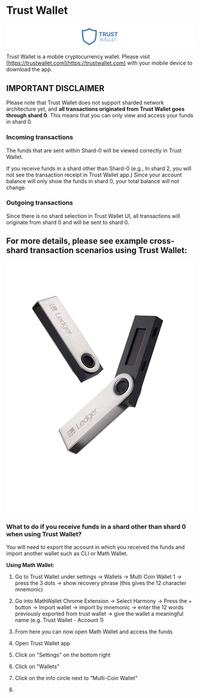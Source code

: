 # Trust Wallet

![](../.gitbook/assets/screen-shot-2020-01-15-at-8.42.26-am.png)

Trust Wallet is a mobile cryptocurrency wallet. Please visit [https://trustwallet.com](https://trustwallet.com) with your mobile device to download the app.

## IMPORTANT DISCLAIMER

Please note that Trust Wallet does not support sharded network architecture yet, and **all transactions originated from Trust Wallet goes through shard 0**. This means that you can only view and access your funds in shard 0. 

### Incoming transactions

The funds that are sent within Shard-0 will be viewed correctly in Trust Wallet. 

If you receive funds in a shard other than Shard-0 \(e.g., In shard 2, you will not see the transaction receipt in Trust Wallet app.\) Since your account balance will only show the funds in shard 0, your total balance will not change. 

### Outgoing transactions

Since there is no shard selection in Trust Wallet UI, all transactions will originate from shard 0 and will be sent to shard 0.

## **For more details, please see example cross-shard transaction scenarios using Trust Wallet:**

![](../.gitbook/assets/image%20%2834%29.png)



### What to do if you receive funds in a shard other than shard 0 when using Trust Wallet?

You will need to export the account in which you received the funds and import another wallet such as CLI or Math Wallet.

**Using Math Wallet:**

1. Go to Trust Wallet under settings -&gt; Wallets -&gt; Multi Coin Wallet 1 -&gt; press the 3 dots -&gt; show recovery phrase \(this gives the 12 character mnemonic\)
2. Go into MathWallet Chrome Extension -&gt; Select Harmony -&gt; Press the + button -&gt; Import wallet -&gt; import by mnemonic -&gt; enter the 12 words previously exported from trust wallet -&gt; give the wallet a meaningful name \(e.g. Trust Wallet - Account 1\) 
3. From here you can now open Math Wallet and access the funds



1. Open Trust Wallet app 
2. Click on "Settings" on the bottom right
3. Click on "Wallets" 
4. Click on the info circle next to "Multi-Coin Wallet" 
5. 




